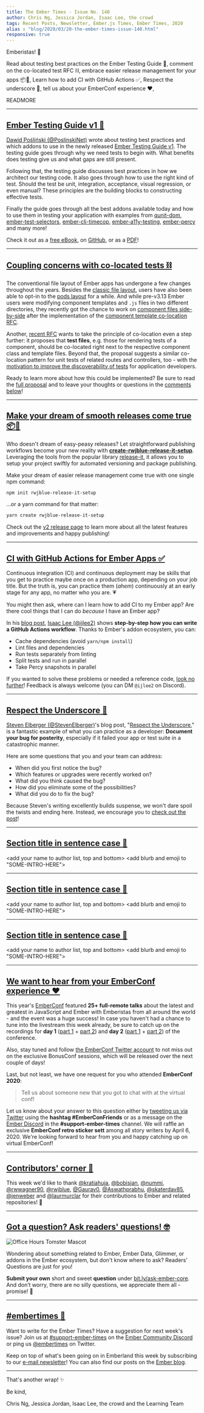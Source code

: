 ```yaml
---
title: The Ember Times - Issue No. 140
author: Chris Ng, Jessica Jordan, Isaac Lee, the crowd
tags: Recent Posts, Newsletter, Ember.js Times, Ember Times, 2020
alias : "blog/2020/03/20-the-ember-times-issue-140.html"
responsive: true
---
```


<SAYING-HELLO-IN-YOUR-FAVORITE-LANGUAGE> Emberistas! 🐹

<SOME-INTRO-HERE-TO-KEEP-THEM-SUBSCRIBERS-READING>
Read about testing best practices on the Ember Testing Guide 📗,
comment on the co-located test RFC ⛓,
embrace easier release management for your apps 📦🙌,
Learn how to add CI with GitHub Actions ✅,
Respect the underscore 🙇,
tell us about your EmberConf experience ❤️,

READMORE

---

## [Ember Testing Guide v1 📗](https://twitter.com/PoslinskiNet/status/1239503392386568192)

[Dawid Pośliński (@PoslinskiNet)](https://github.com/PoslinskiNet/) wrote about testing best practices and which addons to use in the newly released [Ember Testing Guide v1](https://selleo.com/ebook/ember). The testing guide goes through why we need tests to begin with. What benefits does testing give us and what gaps are still present.

Following that, the testing guide discusses best practices in how we architect our testing code. It also goes through how to use the right kind of test. Should the test be unit, integration, acceptance, visual regression, or even manual? These principles are the building blocks to constructing effective tests.

Finally the guide goes through all the best addons available today and how to use them in testing your application with examples from [qunit-dom](https://github.com/simplabs/qunit-dom), [ember-test-selectors](https://github.com/simplabs/ember-test-selectors), [ember-cli-timecop](https://github.com/matteodepalo/ember-cli-timecop), [ember-a11y-testing](https://github.com/ember-a11y/ember-a11y-testing), [ember-percy](https://github.com/percy/ember-percy) and many more!

Check it out as a [free eBook](https://selleo.com/ebook/ember), on [GitHub](https://github.com/PoslinskiNet/ember-testing-guide), or as a [PDF](https://selleo.com/uploads/ebooks/ember/ember_testing_guide.pdf)!

---

## [Coupling concerns with co-located tests ⛓](https://github.com/emberjs/rfcs/pull/599)

The conventional file layout of Ember apps has undergone a few changes throughout the years.
Besides the [classic file layout](https://cli.emberjs.com/release/advanced-use/project-layouts/#classiclayout), users have also been able to opt-in to the [pods layout](https://cli.emberjs.com/release/advanced-use/project-layouts/#podslayout) for a while. And while pre-v3.13 Ember users were modifying component templates and `.js` files in two different directories, they recently got the chance to work on [component files side-by-side](https://blog.emberjs.com/2019/09/25/ember-3-13-released.html) after the implementation of the [component template co-location RFC](https://emberjs.github.io/rfcs/0481-component-templates-co-location.html).

Another, [recent RFC](https://github.com/emberjs/rfcs/pull/599) wants to take the principle of co-location even a step further: it proposes that **test files**, e.g. those for rendering tests of a component, should be co-located right next to the respective component class and template files. Beyond that, the proposal suggests a similar co-location pattern for unit tests of related routes and controllers, too - with the [motivation to improve the discoverability of tests](https://github.com/NullVoxPopuli/rfcs/blob/colocated-tests/text/0000-colocated-tests.md#motivation) for application developers.

Ready to learn more about how this could be implemented? Be sure to read the [full proposal](https://github.com/NullVoxPopuli/rfcs/blob/colocated-tests/text/0000-colocated-tests.md) and to leave your thoughts or questions in the [comments below](https://github.com/emberjs/rfcs/pull/599)!

---

## [Make your dream of smooth releases come true 📦🙌](https://github.com/rwjblue/create-rwjblue-release-it-setup/releases/tag/v2.0.0)

Who doesn't dream of easy-peasy releases? Let straightforward publishing workflows become your new reality with [**create-rwjblue-release-it-setup**](https://github.com/rwjblue/create-rwjblue-release-it-setup). Leveraging the tools from the popular library [release-it](https://github.com/release-it/release-it), it allows you to setup your project swiftly for automated versioning and package publishing.

Make your dream of easier release management come true with one single npm command:

```bash
npm init rwjblue-release-it-setup
```

...or a yarn command for that matter:

```bash
yarn create rwjblue-release-it-setup
```

Check out the [v2 release page](https://github.com/rwjblue/create-rwjblue-release-it-setup/releases/tag/v2.0.0) to learn more about all the latest features and improvements and happy publishing!

---

## [CI with GitHub Actions for Ember Apps ✅](https://crunchingnumbers.live/2020/03/17/ci-with-github-actions-for-ember-apps/)

Continuous integration (CI) and continuous deployment may be skills that you get to practice maybe once on a production app, depending on your job title. But the truth is, you can practice them (_ahem_) continuously at an early stage for any app, no matter who you are. 💗

You might then ask, where can I learn how to add CI to my Ember app? Are there cool things that I can do _because_ I have an Ember app?

In his [blog post](https://crunchingnumbers.live/2020/03/17/ci-with-github-actions-for-ember-apps/), [Isaac Lee (@ijlee2)](https://github.com/ijlee2/) shows **step-by-step how you can write a GitHub Actions workflow**. Thanks to Ember's addon ecosystem, you can:

- Cache dependencies (avoid `yarn/npm install`)
- Lint files and dependencies
- Run tests separately from linting
- Split tests and run in parallel
- Take Percy snapshots in parallel

If you wanted to solve these problems or needed a reference code, [look no further](https://crunchingnumbers.live/2020/03/17/ci-with-github-actions-for-ember-apps/)! Feedback is always welcome (you can DM `@ijlee2` on Discord).

---

## [Respect the Underscore 🙇](https://medium.com/@ritual_steven/respect-the-underscore-331fa23e1595)

[Steven Elberger (@StevenElberger)](https://github.com/StevenElberger)'s blog post, "[Respect the Underscore](https://medium.com/@ritual_steven/respect-the-underscore-331fa23e1595)," is a fantastic example of what you can practice as a developer: **Document your bug for posterity**, especially if it failed your app or test suite in a catastrophic manner.

Here are some questions that you and your team can address:

- When did you first notice the bug?
- Which features or upgrades were recently worked on?
- What did you think caused the bug?
- How did you eliminate some of the possibilities?
- What did you do to fix the bug?

Because Steven's writing excellently builds suspense, we won't dare spoil the twists and ending here. Instead, we encourage you to [check out the post](https://medium.com/@ritual_steven/respect-the-underscore-331fa23e1595)!

---

## [Section title in sentence case 🐹](#section-url)

<change section title emoji>
<consider adding some bold to your paragraph>
<please include link to external article/repo/etc in paragraph / body text, not just header title above>

<add your name to author list, top and bottom>
<add blurb and emoji to "SOME-INTRO-HERE">

---

## [Section title in sentence case 🐹](#section-url)

<change section title emoji>
<consider adding some bold to your paragraph>
<please include link to external article/repo/etc in paragraph / body text, not just header title above>

<add your name to author list, top and bottom>
<add blurb and emoji to "SOME-INTRO-HERE">

---

## [Section title in sentence case 🐹](#section-url)

<change section title emoji>
<consider adding some bold to your paragraph>
<please include link to external article/repo/etc in paragraph / body text, not just header title above>

<add your name to author list, top and bottom>
<add blurb and emoji to "SOME-INTRO-HERE">

---

## [We want to hear from your EmberConf experience ❤️](https://twitter.com/embertimes)

This year's [EmberConf](https://emberconf.com/) featured **25+ full-remote talks** about the latest and greatest in JavaScript and Ember with Emberistas from all around the world - and the event was a huge success! In case you haven't had a chance to tune into the livestream this week already, be sure to catch up on the recordings for **day 1** ([part 1](https://www.youtube.com/watch?v=1vZGPJHYcOA) + [part 2](https://www.youtube.com/watch?v=D-avY3dG2Zk)) and **day 2** ([part 1](https://www.youtube.com/watch?v=kwbaPS6pIpY) + [part 2](https://www.youtube.com/watch?v=vObogyci7m8)) of the conference.

Also, stay tuned and follow [the EmberConf Twitter account](https://twitter.com/emberconf) to not miss out on the exclusive BonusConf sessions, which will be released over the next couple of days!

Last, but not least, we have one request for you who attended **EmberConf 2020**:

> Tell us about someone new that you got to chat with at the virtual conf!

Let us know about your answer to this question either by [tweeting us via Twitter](https://twitter.com/embertimes) using the **hashtag #EmberConFriends** or as a message on the [Ember Discord](https://discordapp.com/invite/emberjs) in the **#support-ember-times** channel. We will raffle an exclusive **EmberConf retro sticker sett** among all story writers by April 6, 2020. We're looking forward to hear from you and happy catching up on virtual EmberConf!


---

## [Contributors' corner 👏](https://guides.emberjs.com/release/contributing/repositories/)

<p>This week we'd like to thank <a href="https://github.com/kratiahuja" target="gh-user">@kratiahuja</a>, <a href="https://github.com/bobisjan" target="gh-user">@bobisjan</a>, <a href="https://github.com/nummi" target="gh-user">@nummi</a>, <a href="https://github.com/rwwagner90" target="gh-user">@rwwagner90</a>, <a href="https://github.com/rwjblue" target="gh-user">@rwjblue</a>, <a href="https://github.com/Gaurav0" target="gh-user">@Gaurav0</a>, <a href="https://github.com/Aswathprabhu" target="gh-user">@Aswathprabhu</a>, <a href="https://github.com/skaterdav85" target="gh-user">@skaterdav85</a>, <a href="https://github.com/jenweber" target="gh-user">@jenweber</a> and <a href="https://github.com/laurmurclar" target="gh-user">@laurmurclar</a>  for their contributions to Ember and related repositories! 💖</p>

---

## [Got a question? Ask readers' questions! 🤓](https://docs.google.com/forms/d/e/1FAIpQLScqu7Lw_9cIkRtAiXKitgkAo4xX_pV1pdCfMJgIr6Py1V-9Og/viewform)

<div class="blog-row">
  <img class="float-right small transparent padded" alt="Office Hours Tomster Mascot" title="Readers' Questions" src="/images/tomsters/officehours.png" />

  <p>Wondering about something related to Ember, Ember Data, Glimmer, or addons in the Ember ecosystem, but don't know where to ask? Readers’ Questions are just for you!</p>

  <p><strong>Submit your own</strong> short and sweet <strong>question</strong> under <a href="https://bit.ly/ask-ember-core" target="rq">bit.ly/ask-ember-core</a>. And don’t worry, there are no silly questions, we appreciate them all - promise! 🤞</p>
</div>

---

## [#embertimes 📰](https://blog.emberjs.com/tags/newsletter.html)

Want to write for the Ember Times? Have a suggestion for next week's issue? Join us at [#support-ember-times](https://discordapp.com/channels/480462759797063690/485450546887786506) on the [Ember Community Discord](https://discordapp.com/invite/zT3asNS) or ping us [@embertimes](https://twitter.com/embertimes) on Twitter.

Keep on top of what's been going on in Emberland this week by subscribing to our [e-mail newsletter](https://the-emberjs-times.ongoodbits.com/)! You can also find our posts on the [Ember blog](https://emberjs.com/blog/tags/newsletter.html).

---

That's another wrap! ✨

Be kind,

Chris Ng, Jessica Jordan, Isaac Lee, the crowd and the Learning Team

